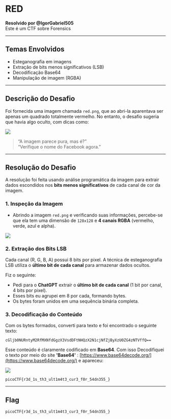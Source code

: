 
# RED
**Resolvido por @IgorGabriel505**  
 Este é um CTF sobre Forensics

---

## Temas Envolvidos

- Esteganografia em imagens  
- Extração de bits menos significativos (LSB)  
- Decodificação Base64  
- Manipulação de imagem (RGBA)

---

## Descrição do Desafio

Foi fornecida uma imagem chamada `red.png`, que ao abri-la aparentava ser apenas um quadrado totalmente vermelho. No entanto, o desafio sugeria que havia algo oculto, com dicas como:

![](Imagens_RED/red.png)

> “A imagem parece pura, mas é?”  
> “Verifique o nome do Facebook agora.”  

---

## Resolução do Desafio

A resolução foi feita usando análise programática da imagem para extrair dados escondidos nos **bits menos significativos** de cada canal de cor da imagem.

### 1. Inspeção da Imagem

- Abrindo a imagem `red.png` e verificando suas informações, percebe-se que ela tem uma dimensão de `128x128` e  **4 canais RGBA** (vermelho, verde, azul e alpha).

![](Imagens_RED/ima.png)

### 2. Extração dos Bits LSB

Cada canal (R, G, B, A) possui 8 bits por pixel. A técnica de esteganografia LSB utiliza o **último bit de cada canal** para armazenar dados ocultos.

Fiz o seguinte:
- Pedi para o **ChatGPT** extraír o **último bit de cada canal** (1 bit por canal, 4 bits por pixel).
- Esses bits eu agrupei em 8 por cada, formando bytes.
- Os bytes foram unidos em uma sequência binária completa.

### 3. Decodificação do Conteúdo

Com os bytes formados, converti para texto e foi encontrado o seguinte texto:

```
cGljb0NURntyM2RfMXNfdGgzX3VsdDFtNHQzX2N1cjNfZjByXzU0ZG4zNTVffQ==
```

Esse conteúdo é claramente codificado em **Base64**. Com isso Decodifiquei o texto por meio do site **'Base64'** :   [https://www.base64decode.org/](https://www.base64decode.org/) 
e apareceu:

![](Imagens_RED/ct.png)

```
picoCTF{r3d_1s_th3_ult1m4t3_cur3_f0r_54dn355_}
```

---

## Flag

```text
picoCTF{r3d_1s_th3_ult1m4t3_cur3_f0r_54dn355_}
```
